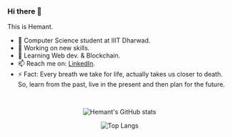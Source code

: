 ### Hi there 👋
This is Hemant.

- 🏢 Computer Science student at IIIT Dharwad.
- 🔭 Working on new skills.
- 🌱 Learning Web dev. & Blockchain.
- 📫 Reach me on: [LinkedIn](https://www.linkedin.com/in//).
- ⚡ Fact: Every breath we take for life, actually takes us closer to death. So, learn from the past, live in the present and then plan for the future.
<br>
<div align="center">
  
![Hemant's GitHub stats](https://github-readme-stats.vercel.app/api?username=hemant935&theme=radical)
 
![Top Langs](https://github-readme-stats.vercel.app/api/top-langs/?username=hemant935&theme=radical&count_private=true)
  
  
</div>
